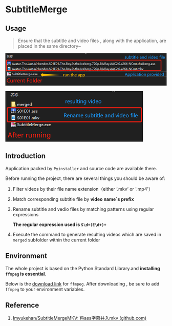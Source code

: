 # SubtitleMerge

## Usage

> Ensure that the subtitle and video files , along with the application, are placed in the same directory~

![BeforeRun](.\img\beforeRun.png)

![AfterRun](.\img\afterRun.png)

## Introduction

Application packed by `Pyinstaller` and source code are available there.

Before running the project, there are several things you should be aware of:

1. Filter videos by their file name extension（either ’.mkv‘ or '.mp4'）

2. Match corresponding subtitle file by **video name`s prefix** 

3. Rename subtitle and vedio files by matching patterns using regular expressions

   **The regular expression used is `S\d+(E\d+)+`**

4. Execute the command to generate resulting videos which are saved in `merged` subfolder within the current folder

## Environment

The whole project is based on the Python Standard Library.and **installing `ffmpeg` is essential**.

Below is the [download link](https://www.ffmpeg.org/) for `ffmpeg`. After downloading , be sure to add `ffmpeg` to your environment variables.

## Reference

1. [Imyukehan/SubtitleMergeMKV: 将ass字幕并入mkv (github.com)](https://github.com/Imyukehan/SubtitleMergeMKV)

